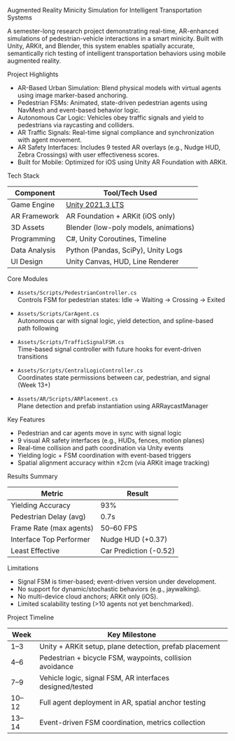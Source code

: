 Augmented Reality Minicity Simulation for Intelligent Transportation Systems

A semester-long research project demonstrating real-time, AR-enhanced simulations of pedestrian-vehicle interactions in a smart minicity. Built with Unity, ARKit, and Blender, this system enables spatially accurate, semantically rich testing of intelligent transportation behaviors using mobile augmented reality.

Project Highlights

- AR-Based Urban Simulation: Blend physical models with virtual agents using image marker-based anchoring.
- Pedestrian FSMs: Animated, state-driven pedestrian agents using NavMesh and event-based behavior logic.
- Autonomous Car Logic: Vehicles obey traffic signals and yield to pedestrians via raycasting and colliders.
- AR Traffic Signals: Real-time signal compliance and synchronization with agent movement.
- AR Safety Interfaces: Includes 9 tested AR overlays (e.g., Nudge HUD, Zebra Crossings) with user effectiveness scores.
- Built for Mobile: Optimized for iOS using Unity AR Foundation with ARKit.

Tech Stack

| Component       | Tool/Tech Used                      |
|----------------|--------------------------------------|
| Game Engine     | [Unity 2021.3 LTS](https://unity.com/releases/lts) |
| AR Framework    | AR Foundation + ARKit (iOS only)     |
| 3D Assets       | Blender (low-poly models, animations)|
| Programming     | C#, Unity Coroutines, Timeline       |
| Data Analysis   | Python (Pandas, SciPy), Unity Logs   |
| UI Design       | Unity Canvas, HUD, Line Renderer     |


Core Modules

- `Assets/Scripts/PedestrianController.cs`  
  Controls FSM for pedestrian states: Idle → Waiting → Crossing → Exited

- `Assets/Scripts/CarAgent.cs`  
  Autonomous car with signal logic, yield detection, and spline-based path following

- `Assets/Scripts/TrafficSignalFSM.cs`  
  Time-based signal controller with future hooks for event-driven transitions

- `Assets/Scripts/CentralLogicController.cs`  
  Coordinates state permissions between car, pedestrian, and signal (Week 13+)

- `Assets/AR/Scripts/ARPlacement.cs`  
  Plane detection and prefab instantiation using ARRaycastManager

Key Features

- Pedestrian and car agents move in sync with signal logic
- 9 visual AR safety interfaces (e.g., HUDs, fences, motion planes)
- Real-time collision and path coordination via Unity events
- Yielding logic + FSM coordination with event-based triggers
- Spatial alignment accuracy within ±2cm (via ARKit image tracking)

Results Summary

| Metric                   | Result             |
|--------------------------|--------------------|
| Yielding Accuracy        | 93%                |
| Pedestrian Delay (avg)   | 0.7s               |
| Frame Rate (max agents)  | 50–60 FPS          |
| Interface Top Performer  | Nudge HUD (+0.37)  |
| Least Effective          | Car Prediction (-0.52) |


Limitations

- Signal FSM is timer-based; event-driven version under development.
- No support for dynamic/stochastic behaviors (e.g., jaywalking).
- No multi-device cloud anchors; ARKit only (iOS).
- Limited scalability testing (>10 agents not yet benchmarked).

Project Timeline

| Week | Key Milestone |
|------|----------------|
| 1–3  | Unity + ARKit setup, plane detection, prefab placement |
| 4–6  | Pedestrian + bicycle FSM, waypoints, collision avoidance |
| 7–9  | Vehicle logic, signal FSM, AR interfaces designed/tested |
| 10–12| Full agent deployment in AR, spatial anchor testing |
| 13–14| Event-driven FSM coordination, metrics collection |
